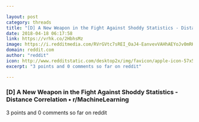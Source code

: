 ```yaml
---

layout: post
category: threads
title: "[D] A New Weapon in the Fight Against Shoddy Statistics - Distance Correlation"
date: 2018-04-18 06:17:58
link: https://vrhk.co/2HbhsMz
image: https://i.redditmedia.com/RVrGVtc7sREI_OaJ4-EanvevVAHhAEYoJv0mRKv_2V4.jpg?w=320&s=6992b0e77a4f5667c8213a51221de03a
domain: reddit.com
author: "reddit"
icon: http://www.redditstatic.com/desktop2x/img/favicon/apple-icon-57x57.png
excerpt: "3 points and 0 comments so far on reddit"

---
```


### [D] A New Weapon in the Fight Against Shoddy Statistics - Distance Correlation • r/MachineLearning

3 points and 0 comments so far on reddit